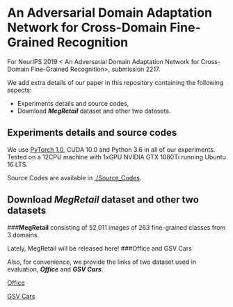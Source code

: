 # An Adversarial Domain Adaptation Network for Cross-Domain Fine-Grained Recognition

For NeurIPS 2019 < An Adversarial Domain Adaptation Network for Cross-Domain Fine-Grained Recognition>, submission 2217.

We add extra details of our paper in this repository containing the following aspects:
+ Experiments details and source codes,
+ Download ***MegRetail*** dataset and other two datasets.

##  Experiments details and source codes

We use [PyTorch 1.0](https://pytorch.org), CUDA 10.0 and Python 3.6 in all of our experiments. Tested on a 12CPU machine with 1xGPU NVIDIA GTX 1080Ti running Ubuntu 16 LTS.

Source Codes are available in [./Source_Codes](https://github.com/Anonymous2019NeurIPS/FGDA/tree/master/Source_Codes).

##  Download ***MegRetail*** dataset and other two datasets

###**MegRetail** consisting of 52,011 images of 263 fine-grained classes from 3 domains.

Lately, MegRetail will be released here!
###Office and GSV Cars

Also, for convenience, we provide the links of two dataset used in evaluation, ***Office*** and ***GSV Cars***.

[Office](http://people.eecs.berkeley.edu/~jhoffman/domainadapt/#datasets_code)

[GSV Cars](http://ai.stanford.edu/~tgebru/car_data.html)
